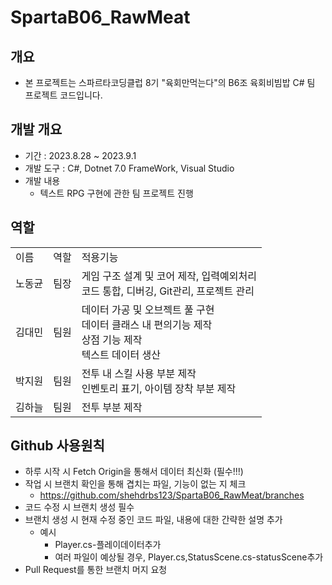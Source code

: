 # SpartaB06_RawMeat

## 개요
- 본 프로젝트는 스파르타코딩클럽 8기 "육회만먹는다"의 B6조 육회비빔밥 C# 팀 프로젝트 코드입니다.


## 개발 개요
- 기간 : 2023.8.28 ~ 2023.9.1
- 개발 도구 : C#, Dotnet 7.0 FrameWork, Visual Studio
- 개발 내용 
  - 텍스트 RPG 구현에 관한 팀 프로젝트 진행


## 역할

<table>
<tr>
  <td>이름</td><td>역할</td><td>적용기능</td>
</tr>
<tr>
  <td>노동균</td><td>팀장</td>
  <td>  
  게임 구조 설계 및 코어 제작, 입력예외처리<br>
  코드 통합, 디버깅, Git관리, 프로젝트 관리
  </td>
</tr>
<tr>
  <td>김대민</td><td>팀원</td>
  <td>
  데이터 가공 및 오브젝트 풀 구현<br>
  데이터 클래스 내 편의기능 제작<br>
  상점 기능 제작<br>
  텍스트 데이터 생산
  </td>
</tr>
<tr>
  <td>박지원</td><td>팀원</td>
  <td>
  전투 내 스킬 사용 부분 제작<br>
  인벤토리 표기, 아이템 장착 부분 제작<br>
  </td>
</tr>
<tr>
  <td>김하늘</td><td>팀원</td>
  <td>
  전투 부분 제작<br>
  </td>
</tr>
</table>


## Github 사용원칙
- 하루 시작 시 Fetch Origin을 통해서 데이터 최신화 (필수!!!)
- 작업 시 브랜치 확인을 통해 겹치는 파일, 기능이 없는 지 체크 
  - https://github.com/shehdrbs123/SpartaB06_RawMeat/branches
- 코드 수정 시 브랜치 생성 필수
- 브랜치 생성 시 현재 수정 중인 코드 파일, 내용에 대한 간략한 설명 추가
  - 예시
    - Player.cs-플레이데이터추가
    - 여러 파일이 예상될 경우, Player.cs,StatusScene.cs-statusScene추가 
- Pull Request를 통한 브랜치 머지 요청
